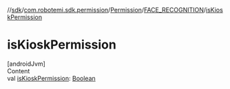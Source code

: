 //[sdk](../../../../index.md)/[com.robotemi.sdk.permission](../../index.md)/[Permission](../index.md)/[FACE_RECOGNITION](index.md)/[isKioskPermission](is-kiosk-permission.md)



# isKioskPermission  
[androidJvm]  
Content  
val [isKioskPermission](is-kiosk-permission.md): [Boolean](https://kotlinlang.org/api/latest/jvm/stdlib/kotlin/-boolean/index.html)  




